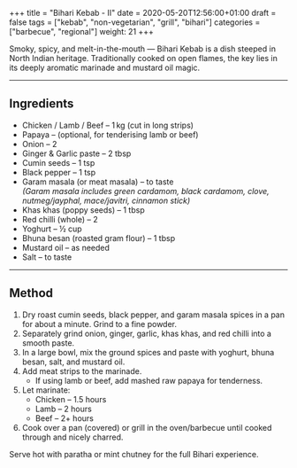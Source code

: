 +++
title = "Bihari Kebab - II"
date = 2020-05-20T12:56:00+01:00
draft = false
tags = ["kebab", "non-vegetarian", "grill", "bihari"]
categories = ["barbecue", "regional"]
weight: 21
+++

Smoky, spicy, and melt-in-the-mouth — Bihari Kebab is a dish steeped in North Indian heritage. Traditionally cooked on open flames, the key lies in its deeply aromatic marinade and mustard oil magic.

---

## Ingredients

- Chicken / Lamb / Beef – 1 kg (cut in long strips)  
- Papaya – (optional, for tenderising lamb or beef)  
- Onion – 2  
- Ginger & Garlic paste – 2 tbsp  
- Cumin seeds – 1 tsp  
- Black pepper – 1 tsp  
- Garam masala (or meat masala) – to taste  
  *(Garam masala includes green cardamom, black cardamom, clove, nutmeg/jayphal, mace/javitri, cinnamon stick)*  
- Khas khas (poppy seeds) – 1 tbsp  
- Red chilli (whole) – 2  
- Yoghurt – ½ cup  
- Bhuna besan (roasted gram flour) – 1 tbsp  
- Mustard oil – as needed  
- Salt – to taste  

---

## Method

1. Dry roast cumin seeds, black pepper, and garam masala spices in a pan for about a minute. Grind to a fine powder.  
2. Separately grind onion, ginger, garlic, khas khas, and red chilli into a smooth paste.  
3. In a large bowl, mix the ground spices and paste with yoghurt, bhuna besan, salt, and mustard oil.  
4. Add meat strips to the marinade.  
   - If using lamb or beef, add mashed raw papaya for tenderness.  
5. Let marinate:  
   - Chicken – 1.5 hours  
   - Lamb – 2 hours  
   - Beef – 2+ hours  
6. Cook over a pan (covered) or grill in the oven/barbecue until cooked through and nicely charred.  

Serve hot with paratha or mint chutney for the full Bihari experience.
